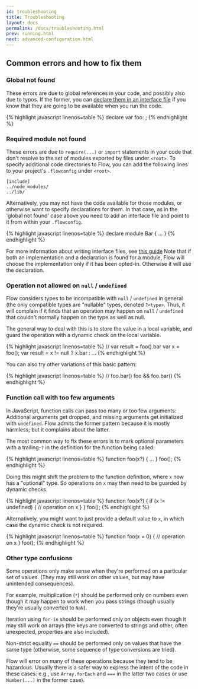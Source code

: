 ```yaml
---
id: troubleshooting
title: Troubleshooting
layout: docs
permalink: /docs/troubleshooting.html
prev: running.html
next: advanced-configuration.html
---
```


## Common errors and how to fix them

### Global not found

These errors are due to global references in your code, and possibly also due to typos. If the former, you can [declare them in an interface file](/docs/third-party.html#interface-files) if you know that they are going to be available when you run the code.

{% highlight javascript linenos=table %}
declare var foo: <type>;
{% endhighlight %}

### Required module not found

These errors are due to `require(...)` or `import` statements in your code that don't resolve to the set of modules exported by files under `<root>`. To specify additional code directories to Flow, you can add the following lines to your project's `.flowconfig` under `<root>`.

```
[include]
../node_modules/
../lib/
```

Alternatively, you may not have the code available for those modules, or otherwise want to specify declarations for them. In that case, as in the 'global not found' case above you need to add an interface file and point to it from within your `.flowconfig`.

{% highlight javascript linenos=table %}
declare module Bar {
  ...
}
{% endhighlight %}

For more information about writing interface files, see [this guide](third-party.html) Note that if both an implementation and a declaration is found for a module, Flow will choose the implementation only if it has been opted-in. Otherwise it will use the declaration.

### Operation not allowed on `null` / `undefined`

Flow considers types to be incompatible with `null` / `undefined` in general (the only compatible types are "nullable" types, denoted `?<type>`. Thus, it will complain if it finds that an operation may happen on `null` / `undefined` that couldn't normally happen on the type as well as null.

The general way to deal with this is to store the value in a local variable, and guard the operation with a dynamic check on the local variable.

{% highlight javascript linenos=table %}
// var result = foo().bar
var x = foo();
var result = x != null ? x.bar : ...
{% endhighlight %}

You can also try other variations of this basic pattern:

{% highlight javascript linenos=table %}
// foo.bar()
foo && foo.bar()
{% endhighlight %}

### Function call with too few arguments

In JavaScript, function calls can pass too many or too few arguments: Additional arguments get dropped, and missing arguments get initialized with `undefined`. Flow admits the former pattern because it is mostly harmless; but it complains about the latter.

The most common way to fix these errors is to mark optional parameters with a trailing-`?` in the definition for the function being called:

{% highlight javascript linenos=table %}
function foo(x?) { ... }
foo();
{% endhighlight %}

Doing this might shift the problem to the function definition, where `x` now has a "optional" type. So operations on `x` may then need to be guarded by dynamic checks.

{% highlight javascript linenos=table %}
function foo(x?) {
  if (x != undefined) {
    // operation on x
  }
}
foo();
{% endhighlight %}

Alternatively, you might want to just provide a default value to `x`, in which case the dynamic check is not required.

{% highlight javascript linenos=table %}
function foo(x = 0) {
  // operation on x
}
foo();
{% endhighlight %}

### Other type confusions

Some operations only make sense when they're performed on a particular set of values. (They may still work on other values, but may have unintended consequences).

For example, multiplication (`*`) should be performed only on numbers even though it may happen to work when you pass strings (though usually they're usually converted to `NaN`). 

Iteration using `for-in` should be performed only on objects even though it may still work on arrays (the keys are converted to strings and other, often unexpected, properties are also included). 

Non-strict equality `==` should be performed only on values that have the same type (otherwise, some sequence of type conversions are tried). 

Flow will error on many of these operations because they tend to be hazardous. Usually there is a safer way to express the intent of the code in these cases: e.g., use `Array.forEach` and `===` in the latter two cases or use `Number(...)` in the former case).
